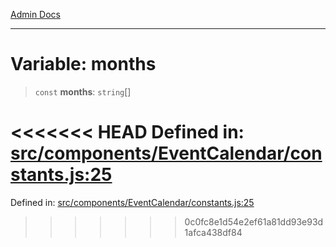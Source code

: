 [Admin Docs](/)

***

# Variable: months

> `const` **months**: `string`[]

<<<<<<< HEAD
Defined in: [src/components/EventCalendar/constants.js:25](https://github.com/abhassen44/talawa-admin/blob/285f7384c3d26b5028a286d84f89b85120d130a2/src/components/EventCalendar/constants.js#L25)
=======
Defined in: [src/components/EventCalendar/constants.js:25](https://github.com/PalisadoesFoundation/talawa-admin/blob/main/src/components/EventCalendar/constants.js#L25)
>>>>>>> 0c0fc8e1d54e2ef61a81dd93e93d1afca438df84

